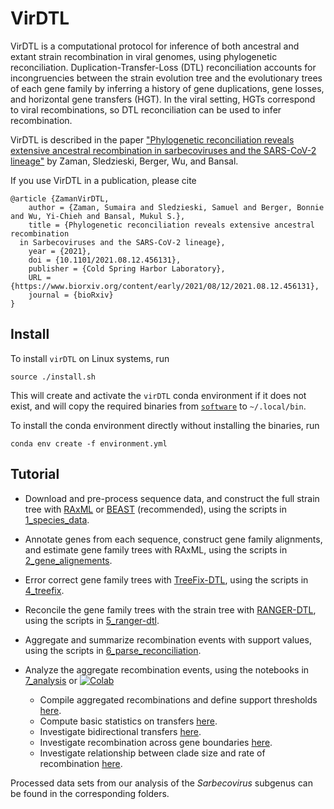# VirDTL

VirDTL is a computational protocol for inference of both ancestral and extant
strain recombination in viral genomes, using phylogenetic reconciliation.
Duplication-Transfer-Loss (DTL) reconciliation accounts for incongruencies
between the strain evolution tree and the evolutionary trees of each gene
family by inferring a history of gene duplications, gene losses, and
horizontal gene transfers (HGT). In the viral setting, HGTs correspond to
viral recombinations, so DTL reconciliation can be used to infer
recombination. 

VirDTL is described in the paper ["Phylogenetic reconciliation reveals 
extensive ancestral recombination in sarbecoviruses and the SARS-CoV-2 
lineage"](https://www.biorxiv.org/content/10.1101/2021.08.12.456131v1) by Zaman, Sledzieski, Berger, Wu, and Bansal.

If you use VirDTL in a publication, please cite

```
@article {ZamanVirDTL,
	author = {Zaman, Sumaira and Sledzieski, Samuel and Berger, Bonnie and Wu, Yi-Chieh and Bansal, Mukul S.},
	title = {Phylogenetic reconciliation reveals extensive ancestral recombination 
  in Sarbecoviruses and the SARS-CoV-2 lineage},
	year = {2021},
	doi = {10.1101/2021.08.12.456131},
	publisher = {Cold Spring Harbor Laboratory},
	URL = {https://www.biorxiv.org/content/early/2021/08/12/2021.08.12.456131},
	journal = {bioRxiv}
}
```

## Install
To install `virDTL` on Linux systems, run
```
source ./install.sh
```
This will create and activate the `virDTL` conda environment if it does not
exist, and will copy the required binaries from 
[`software`](https://github.com/suz11001/virDTL/tree/main/software)
to `~/.local/bin`.

To install the conda environment directly without installing the binaries, run
```
conda env create -f environment.yml
```

## Tutorial

- Download and pre-process sequence data, and construct the full strain tree
with [RAxML](https://cme.h-its.org/exelixis/web/software/raxml/)
or [BEAST](https://beast.community) (recommended), using the scripts in
[1_species_data](https://github.com/suz11001/virDTL/tree/main/1_species_data).
- Annotate genes from each sequence, construct gene family alignments, and
estimate gene family trees with RAxML, using the scripts in
[2_gene_alignements](https://github.com/suz11001/virDTL/tree/main/2_gene_alignments).
- Error correct gene family trees with [TreeFix-DTL](http://compbio.mit.edu/treefix/tutorial.html),
using the scripts in 
[4_treefix](https://github.com/suz11001/virDTL/tree/main/4_treefix).
- Reconcile the gene family trees with the strain tree with 
[RANGER-DTL](https://compbio.engr.uconn.edu/software/ranger-dtl/), using the 
scripts in 
[5_ranger-dtl](https://github.com/suz11001/virDTL/tree/main/5_ranger-dtl).
- Aggregate and summarize recombination events with support values, using the
scripts in 
[6_parse_reconciliation](https://github.com/suz11001/virDTL/tree/main/6_parse_reconciliation).
- Analyze the aggregate recombination events, using the notebooks in
[7_analysis](https://github.com/suz11001/virDTL/tree/main/7_analysis) or [![Colab](https://colab.research.google.com/assets/colab-badge.svg)](https://colab.research.google.com/drive/1W0zNutKE4sSduYw5hlYm7pgUCD-VSUBo?usp=sharing)

  - Compile aggregated recombinations and define support thresholds [here](https://github.com/suz11001/virDTL/blob/main/7_analysis/00_Clean_Aggregate_Recombinations.ipynb).
  - Compute basic statistics on transfers [here](https://github.com/suz11001/virDTL/blob/main/7_analysis/01_Basic_Statistics.ipynb).
  - Investigate bidirectional transfers [here](https://github.com/suz11001/virDTL/blob/main/7_analysis/02_Bidirectional_Transfers.ipynb).
  - Investigate recombination across gene boundaries [here](https://github.com/suz11001/virDTL/blob/main/7_analysis/03_Grouped_Transfers.ipynb).
  - Investigate relationship between clade size and rate of recombination [here](https://github.com/suz11001/virDTL/blob/main/7_analysis/04_Recombination_by_Clade_Size.ipynb).

Processed data sets from our analysis of the _Sarbecovirus_ subgenus can be
found in the corresponding folders.
